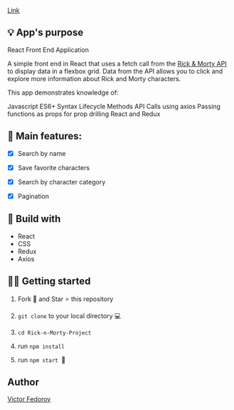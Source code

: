 [Link](https://rick-n-morty-project.vercel.app/characters)

## 💡 App's purpose

React Front End Application

A simple front end in React that uses a fetch call from the [Rick & Morty API](https://rickandmortyapi.com/) to display data in a flexbox grid. Data from the API allows you to click and explore more information about Rick and Morty characters.

This app demonstrates knowledge of:

Javascript ES6+ Syntax
Lifecycle Methods
API Calls using axios
Passing functions as props for prop drilling
React and Redux


## 🦾 Main features:

- [x] Search by name

- [x] Save favorite characters

- [x] Search by character category

- [x] Pagination

## 🔧 Build with

- React
- CSS
- Redux
- Axios

## 🧑‍🚀 Getting started

1. Fork 🍴 and Star ⭐️ this repository

2. ```git clone``` to your local directory 💻

3. ```cd Rick-n-Morty-Project```

4. run ```npm install```

5. run ```npm start ```🎉


## Author

[Victor Fedorov](https://github.com/Cor4zon)

